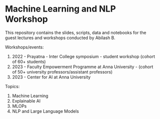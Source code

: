 # Machine Learning and NLP Workshop

This repository contains the slides, scripts, data and notebooks for the guest lectures and workshops conducted by Abilash B.

Workshops/events:
1. 2022 - Prayatna - Inter College symposium - student workshop (cohort of 60+ students)
2. 2023 - Faculty Empowerment Programme at Anna University - (cohort of 50+ university professors/assistant professors)
3. 2023 - Center for AI at Anna University


Topics:
1. Machine Learning
2. Explainable AI
3. MLOPs
4. NLP and Large Language Models
